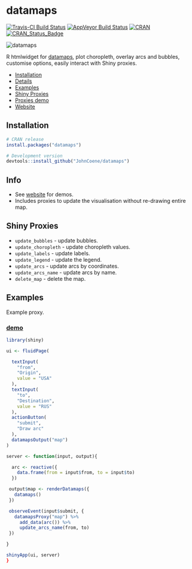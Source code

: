 # datamaps

[![Travis-CI Build Status](https://travis-ci.org/JohnCoene/datamaps.svg?branch=master)](https://travis-ci.org/JohnCoene/datamaps)
[![AppVeyor Build Status](https://ci.appveyor.com/api/projects/status/github/JohnCoene/datamaps?branch=master&svg=true)](https://ci.appveyor.com/project/JohnCoene/datamaps)
[![CRAN](https://img.shields.io/cran/v/datamaps.svg)](https://img.shields.io/cran/v/datamaps.svg)
[![CRAN_Status_Badge](http://cranlogs.r-pkg.org/badges/grand-total/datamaps)](http://cranlogs.r-pkg.org/badges/grand-total/datamaps)

![datamaps](http://john-coene.com/img/datamaps_proxy.gif)

R htmlwidget for [datamaps](http://datamaps.github.io/), plot choropleth, overlay arcs and bubbles, customise options, easily interact with Shiny proxies.

* [Installation](#installation)
* [Details](#info)
* [Examples](#examples)
* [Shiny Proxies](#shiny-proxies)
* [Proxies demo](http://shiny.john-coene.com/datamaps/)
* [Website](http://john-coene.com/datamaps)

## Installation

```R
# CRAN release
install.packages("datamaps")

# Development version
devtools::install_github("JohnCoene/datamaps")
```

## Info

* See [website](http://john-coene.com/datamaps) for demos. 
* Includes proxies to update the visualisation without re-drawing entire map.

## Shiny Proxies

* `update_bubbles` - update bubbles.
* `update_choropleth` - update choropleth values.
* `update_labels` - update labels.
* `update_legend` - update the legend.
* `update_arcs` - update arcs by coordinates.
* `update_arcs_name` - update arcs by name.
* `delete_map` - delete the map.

## Examples

Example proxy.

### [demo](http://shiny.john-coene.com/datamaps/)

```R
library(shiny)

ui <- fluidPage(

  textInput(
    "from",
    "Origin",
    value = "USA"
  ),
  textInput(
    "to",
    "Destination",
    value = "RUS"
  ),
  actionButton(
    "submit",
    "Draw arc"
  ),
  datamapsOutput("map")
)

server <- function(input, output){

  arc <- reactive({
    data.frame(from = input$from, to = input$to)
  })

 output$map <- renderDatamaps({
   datamaps()
 })

 observeEvent(input$submit, {
   datamapsProxy("map") %>%
     add_data(arc()) %>%
     update_arcs_name(from, to)
 })

}

shinyApp(ui, server)
}
```
